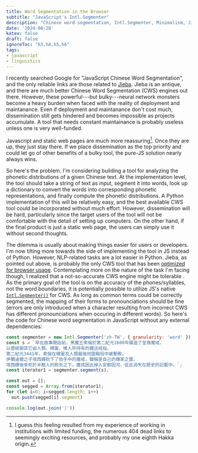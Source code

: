 ```yaml
---
title: Word Segmentation in the Browser
subtitle: "JavaScript's Intl.Segmenter"
description: "Chinese word segmentation, Intl.Segmenter, Minimalism, Jieba"
date: '2024-08-28'
katex: false
draft: false
ignoreToc: "h3,h4,h5,h6"
tags:
- javascript
- linguistics
---
```


I recently searched Google for "JavaScript Chinese Word Segmentation", and the only reliable links are those related to [Jieba](https://github.com/fxsjy/jieba). 
Jieba is an antique, and there are much better Chinese Word Segmentation (CWS) engines out there. 
However, these powerful---but bulky---neural network monsters become a heavy burden when faced with the reality of deployment and maintanance. Even if deployment and maintanance don't cost much, dissemination still gets hindered and becomes impossible as projects accumulate. 
A tool that needs constant maintainance is probably useless unless one is very well-funded. 

Javascript and static web pages are much more reassuring[^1]. Once they are up, they just stay there.
If we place dissemination as the top priority and could let go of other benefits of a bulky tool, the pure-JS solution nearly always wins.

[^1]: I guess this feeling resulted from my experience of working in institutions with limited funding, the numerous 404 dead links to seemingly exciting resources, and probably my one eighth Hakka origin.

So here's the problem. I'm considering building a tool for analyzing the phonetic distributions of a given Chinese text. 
At the implementation level, the tool should take a string of text as input, segment it into words, look up a dictionary to convert the words into corresponding phonetic representations, and finally compute the phonetic distributions.
A Python implementation of this will be relatively easy, and the best available CWS tool could be incorporated without much effort.
However, dissemination will be hard, particularly since the target users of the tool will not be comfortable with the detail of setting up computers.
On the other hand, if the final product is just a static web page, the users can simply use it without second thoughts.

The dilemma is usually about making things easier for users or developers. I'm now tilting more towards the side of implementing the tool in JS instead of Python. However, NLP-related tasks are a lot easier in Python. Jieba, as pointed out above, is probably the only CWS tool that has been [optimized for browser usage](https://github.com/fengkx/jieba-wasm). Contemplating more on the nature of the task I'm facing though, I realized that a not-so-accurate CWS engine might be tolerable . As the primary goal of the tool is on the accuracy of the phones/syllables, not the word boundaries, it is potentially possible to utilize JS's native [`Intl.Segmenter()`](https://developer.mozilla.org/en-US/docs/Web/JavaScript/Reference/Global_Objects/Intl/Segmenter) for CWS. As long as common terms could be correctly segmented, the mapping of their forms to pronounciations should be fine (errors are only introduced when a character resulting from incorrect CWS has different pronounciations when occuring in different words). So here's the code for Chinese word segmentation in JavaScript without any external dependencies:

```javascript
const segmenter = new Intl.Segmenter('zh-TW', { granularity: 'word' });
const s = `早在故事開始前，黑魔王索倫於第二紀元1600年鑄造了至尊魔戒，
以便統御其它由人類、精靈、矮人所持有的魔法戒指。
第二紀元3441年，索倫在精靈及人類最後同盟戰役中被擊敗，
伊蘭迪爾之子埃西鐸砍下了他手中的魔戒，聲稱是自己的傳家之寶。
埃西鐸後來死於半獸人的箭矢之下，魔戒因此掉入安都因河，從此消失在歷史的記載中。`;
const iterator1 = segmenter.segment(s);

const out = [];
const segged = Array.from(iterator1);
for (let i=0; i<segged.length; i++)
  out.push(segged[i].segment)

console.log(out.join('|'))
```
